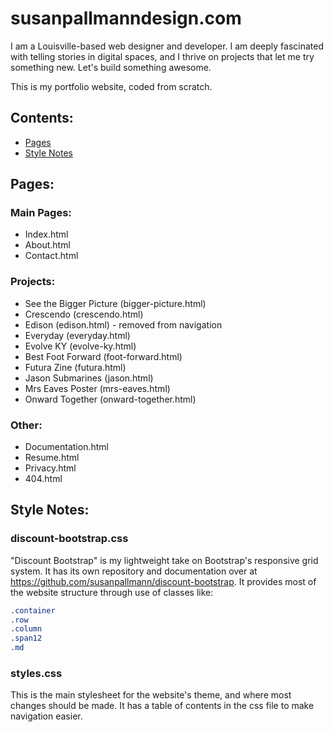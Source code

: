 # susanpallmanndesign.com
I am a Louisville-based web designer and developer. I am deeply fascinated with telling stories in digital spaces, and I thrive on projects that let me try something new. Let's build something awesome.

This is my portfolio website, coded from scratch.

## Contents:
* [Pages](#pages)
* [Style Notes](#style-notes)

## Pages:
### Main Pages:
* Index.html
* About.html
* Contact.html

### Projects:
* See the Bigger Picture (bigger-picture.html)
* Crescendo (crescendo.html)
* Edison (edison.html) - removed from navigation
* Everyday (everyday.html)
* Evolve KY (evolve-ky.html)
* Best Foot Forward (foot-forward.html)
* Futura Zine (futura.html)
* Jason Submarines (jason.html)
* Mrs Eaves Poster (mrs-eaves.html)
* Onward Together (onward-together.html)

### Other:
* Documentation.html
* Resume.html
* Privacy.html
* 404.html

## Style Notes:
### discount-bootstrap.css
"Discount Bootstrap" is my lightweight take on Bootstrap's responsive grid system. It has its own repository and documentation over at https://github.com/susanpallmann/discount-bootstrap. It provides most of the website structure through use of classes like:
  ```css
  .container
  .row
  .column
  .span12
  .md
  ```

### styles.css
This is the main stylesheet for the website's theme, and where most changes should be made. It has a table of contents in the css file to make navigation easier.
